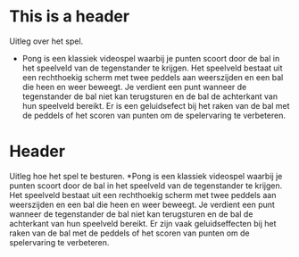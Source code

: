 # This is a header
Uitleg over het spel. 
* Pong is een klassiek videospel waarbij je punten scoort door de bal in het speelveld van de tegenstander te krijgen. Het speelveld bestaat uit een rechthoekig scherm met twee peddels aan weerszijden en een bal die heen en weer beweegt. Je verdient een punt wanneer de tegenstander de bal niet kan terugsturen en de bal de achterkant van hun speelveld bereikt. Er is een geluidsefect bij het raken van de bal met de peddels of het scoren van punten om de spelervaring te verbeteren.
# Header
Uitleg hoe het spel te besturen. 
*Pong is een klassiek videospel waarbij je punten scoort door de bal in het speelveld van de tegenstander te krijgen. Het speelveld bestaat uit een rechthoekig scherm met twee peddels aan weerszijden en een bal die heen en weer beweegt. Je verdient een punt wanneer de tegenstander de bal niet kan terugsturen en de bal de achterkant van hun speelveld bereikt. Er zijn vaak geluidseffecten bij het raken van de bal met de peddels of het scoren van punten om de spelervaring te verbeteren.